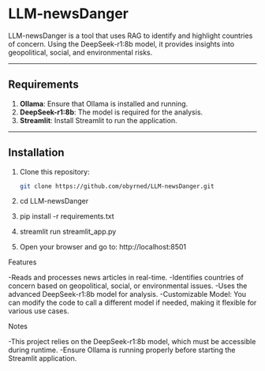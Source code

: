 # LLM-newsDanger

LLM-newsDanger is a tool that uses RAG to identify and highlight countries of concern. Using the DeepSeek-r1:8b model, it provides insights into geopolitical, social, and environmental risks.

---

## Requirements

1. **Ollama**: Ensure that Ollama is installed and running.
2. **DeepSeek-r1:8b**: The model is required for the analysis.
3. **Streamlit**: Install Streamlit to run the application.

---

## Installation

1. Clone this repository:
   ```bash
   git clone https://github.com/obyrned/LLM-newsDanger.git

2. cd LLM-newsDanger

3. pip install -r requirements.txt

4. streamlit run streamlit_app.py

5. Open your browser and go to: http://localhost:8501

Features

-Reads and processes news articles in real-time.
-Identifies countries of concern based on geopolitical, social, or environmental issues.
-Uses the advanced DeepSeek-r1:8b model for analysis.
-Customizable Model: You can modify the code to call a different model if needed, making it flexible for various use cases.

Notes

-This project relies on the DeepSeek-r1:8b model, which must be accessible during runtime.
-Ensure Ollama is running properly before starting the Streamlit application.
